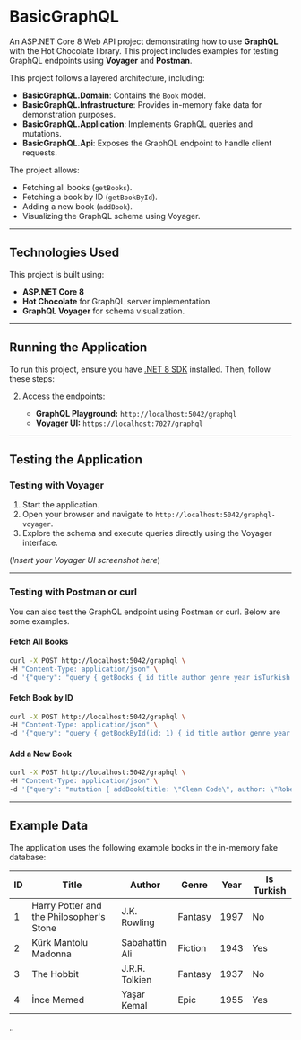# BasicGraphQL

An ASP.NET Core 8 Web API project demonstrating how to use **GraphQL** with the Hot Chocolate library. This project includes examples for testing GraphQL endpoints using **Voyager** and **Postman**.

This project follows a layered architecture, including:

- **BasicGraphQL.Domain**: Contains the `Book` model.
- **BasicGraphQL.Infrastructure**: Provides in-memory fake data for demonstration purposes.
- **BasicGraphQL.Application**: Implements GraphQL queries and mutations.
- **BasicGraphQL.Api**: Exposes the GraphQL endpoint to handle client requests.

The project allows:

- Fetching all books (`getBooks`).
- Fetching a book by ID (`getBookById`).
- Adding a new book (`addBook`).
- Visualizing the GraphQL schema using Voyager.

---

## Technologies Used

This project is built using:

- **ASP.NET Core 8**
- **Hot Chocolate** for GraphQL server implementation.
- **GraphQL Voyager** for schema visualization.

---

## Running the Application

To run this project, ensure you have [.NET 8 SDK](https://dotnet.microsoft.com/download/dotnet/8.0) installed. Then, follow these steps:

2. Access the endpoints:

   - **GraphQL Playground:** `http://localhost:5042/graphql`
   - **Voyager UI:** `https://localhost:7027/graphql`

---

## Testing the Application

### Testing with Voyager

1. Start the application.
2. Open your browser and navigate to `http://localhost:5042/graphql-voyager`.
3. Explore the schema and execute queries directly using the Voyager interface.

(*Insert your Voyager UI screenshot here*)

---

### Testing with Postman or curl

You can also test the GraphQL endpoint using Postman or curl. Below are some examples.

#### Fetch All Books

```bash
curl -X POST http://localhost:5042/graphql \
-H "Content-Type: application/json" \
-d '{"query": "query { getBooks { id title author genre year isTurkish } }"}'
```

#### Fetch Book by ID

```bash
curl -X POST http://localhost:5042/graphql \
-H "Content-Type: application/json" \
-d '{"query": "query { getBookById(id: 1) { id title author genre year isTurkish } }"}'
```

#### Add a New Book

```bash
curl -X POST http://localhost:5042/graphql \
-H "Content-Type: application/json" \
-d '{"query": "mutation { addBook(title: \"Clean Code\", author: \"Robert C. Martin\", genre: \"Non-fiction\", year: 2008, isTurkish: false) { id title author } }"}'
```

---

## Example Data

The application uses the following example books in the in-memory fake database:

| ID | Title                                    | Author         | Genre   | Year | Is Turkish |
| -- | ---------------------------------------- | -------------- | ------- | ---- | ---------- |
| 1  | Harry Potter and the Philosopher's Stone | J.K. Rowling   | Fantasy | 1997 | No         |
| 2  | Kürk Mantolu Madonna                     | Sabahattin Ali | Fiction | 1943 | Yes        |
| 3  | The Hobbit                               | J.R.R. Tolkien | Fantasy | 1937 | No         |
| 4  | İnce Memed                               | Yaşar Kemal    | Epic    | 1955 | Yes        |
..
